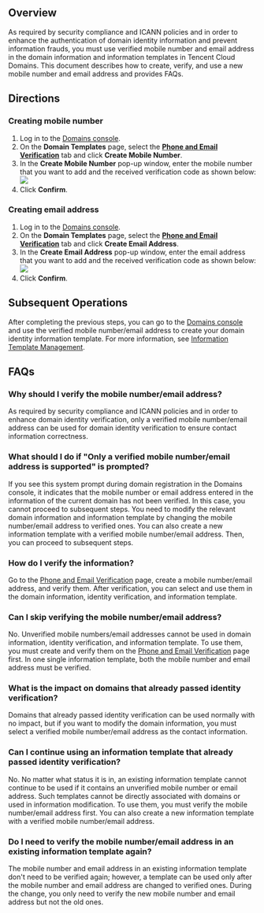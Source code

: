 

## Overview
As required by security compliance and ICANN policies and in order to enhance the authentication of domain identity information and prevent information frauds, you must use verified mobile number and email address in the domain information and information templates in Tencent Cloud Domains.
This document describes how to create, verify, and use a new mobile number and email address and provides FAQs.

## Directions
### Creating mobile number
1. Log in to the [Domains console](https://console.intl.cloud.tencent.com/domain/manage).
2. On the **Domain Templates** page, select the **[Phone and Email Verification](https://console.intl.cloud.tencent.com/domain/template/verify)** tab and click **Create Mobile Number**.
3. In the **Create Mobile Number** pop-up window, enter the mobile number that you want to add and the received verification code as shown below:
![](https://qcloudimg.tencent-cloud.cn/raw/c6720e4d60a19f8e843499ac3662dda7.png)
4. Click **Confirm**.

### Creating email address
1. Log in to the [Domains console](link).
2. On the **Domain Templates** page, select the **[Phone and Email Verification](https://console.intl.cloud.tencent.com/domain/template/verify)** tab and click **Create Email Address**.
3. In the **Create Email Address** pop-up window, enter the email address that you want to add and the received verification code as shown below:
![](https://qcloudimg.tencent-cloud.cn/raw/ec1d3215fdbcc8c0fb5cbe548c53dd5f.png)
4. Click **Confirm**.

## Subsequent Operations
After completing the previous steps, you can go to the [Domains console](https://console.intl.cloud.tencent.com/domain/manage) and use the verified mobile number/email address to create your domain identity information template. For more information, see [Information Template Management](https://intl.cloud.tencent.com/document/product/242/45182).

## FAQs
### Why should I verify the mobile number/email address?
As required by security compliance and ICANN policies and in order to enhance domain identity verification, only a verified mobile number/email address can be used for domain identity verification to ensure contact information correctness.

### What should I do if "Only a verified mobile number/email address is supported" is prompted?
If you see this system prompt during domain registration in the Domains console, it indicates that the mobile number or email address entered in the information of the current domain has not been verified. In this case, you cannot proceed to subsequent steps.
You need to modify the relevant domain information and information template by changing the mobile number/email address to verified ones. You can also create a new information template with a verified mobile number/email address. Then, you can proceed to subsequent steps.


### How do I verify the information?
Go to the [Phone and Email Verification](https://console.intl.cloud.tencent.com/domain/template/verify) page, create a mobile number/email address, and verify them. After verification, you can select and use them in the domain information, identity verification, and information template.

### Can I skip verifying the mobile number/email address?
No. Unverified mobile numbers/email addresses cannot be used in domain information, identity verification, and information template. To use them, you must create and verify them on the [Phone and Email Verification](https://console.intl.cloud.tencent.com/domain/template/verify) page first. In one single information template, both the mobile number and email address must be verified.

### What is the impact on domains that already passed identity verification?
Domains that already passed identity verification can be used normally with no impact, but if you want to modify the domain information, you must select a verified mobile number/email address as the contact information.

### Can I continue using an information template that already passed identity verification?
No. No matter what status it is in, an existing information template cannot continue to be used if it contains an unverified mobile number or email address. Such templates cannot be directly associated with domains or used in information modification. To use them, you must verify the mobile number/email address first. You can also create a new information template with a verified mobile number/email address.


### Do I need to verify the mobile number/email address in an existing information template again?
The mobile number and email address in an existing information template don't need to be verified again; however, a template can be used only after the mobile number and email address are changed to verified ones. During the change, you only need to verify the new mobile number and email address but not the old ones.

